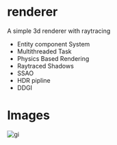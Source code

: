 # renderer
A  simple 3d renderer with raytracing

* Entity component System
* Multithreaded Task
* Physics Based Rendering
* Raytraced Shadows
* SSAO
* HDR pipline
* DDGI


# Images
![gi][gi]

[gi]: http://git.utty.cn:13000/nick12/renderer/src/branch/master/Engine/gi.png
